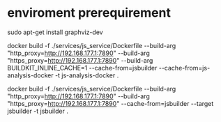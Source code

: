 
# enviroment prerequirement
sudo apt-get install graphviz-dev

docker build -f ./services/js_service/Dockerfile --build-arg "http_proxy=http://192.168.177.1:7890" --build-arg "https_proxy=http://192.168.177.1:7890" --build-arg BUILDKIT_INLINE_CACHE=1 --cache-from=jsbuilder --cache-from=js-analysis-docker -t js-analysis-docker .

docker build -f ./services/js_service/Dockerfile --build-arg "http_proxy=http://192.168.177.1:7890" --build-arg "https_proxy=http://192.168.177.1:7890" --cache-from=jsbuilder --target jsbuilder -t jsbuilder .